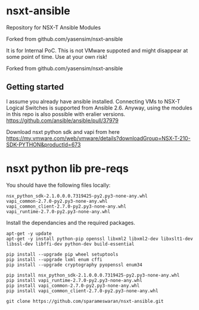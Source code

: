 # nsxt-ansible
Repository for NSX-T Ansible Modules

Forked from github.com/yasensim/nsxt-ansible

It is for Internal PoC. This is not VMware suppoted and might disappear at some point of time.
Use at your own risk!

Forked from github.com/yasensim/nsxt-ansible

## Getting started

I assume you already have ansible installed. Connecting VMs to NSX-T Logical Switches is supported from Ansible 2.6. Anyway, using the modules in this repo is also possible with eralier versions.
https://github.com/ansible/ansible/pull/37979

Download nsxt python sdk and vapi from here https://my.vmware.com/web/vmware/details?downloadGroup=NSX-T-210-SDK-PYTHON&productId=673

# nsxt python lib pre-reqs

You should have the following files locally:
```
nsx_python_sdk-2.1.0.0.0.7319425-py2.py3-none-any.whl
vapi_common-2.7.0-py2.py3-none-any.whl
vapi_common_client-2.7.0-py2.py3-none-any.whl
vapi_runtime-2.7.0-py2.py3-none-any.whl
```

Install the dependancies and the required packages.


```
apt-get -y update
apt-get -y install python-pip openssl libxml2 libxml2-dev libxslt1-dev libssl-dev libffi-dev python-dev build-essential

pip install --upgrade pip wheel setuptools 
pip install --upgrade lxml enum cffi
pip install --upgrade cryptography pyopenssl enum34

pip install nsx_python_sdk-2.1.0.0.0.7319425-py2.py3-none-any.whl
pip install vapi_runtime-2.7.0-py2.py3-none-any.whl 
pip install vapi_common-2.7.0-py2.py3-none-any.whl
pip install vapi_common_client-2.7.0-py2.py3-none-any.whl
```

```
git clone https://github.com/sparameswaran/nsxt-ansible.git
```
